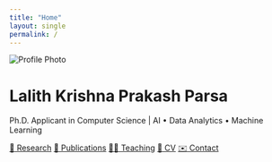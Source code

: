 ```yaml
---
title: "Home"
layout: single
permalink: /
---
```


<div class="hero">
  <img src="{{ '/assets/profile.jpg' | relative_url }}" alt="Profile Photo">
  <h1>Lalith Krishna Prakash Parsa</h1>
  <p>Ph.D. Applicant in Computer Science | AI • Data Analytics • Machine Learning</p>
</div>

<div class="quick-links">
  <a href="{{ '/research/' | relative_url }}">🔬 Research</a>
  <a href="{{ '/publications/' | relative_url }}">📘 Publications</a>
  <a href="{{ '/teaching/' | relative_url }}">🧑‍🏫 Teaching</a>
  <a href="{{ '/cv/' | relative_url }}">📄 CV</a>
  <a href="{{ '/contact/' | relative_url }}">✉️ Contact</a>
</div>
